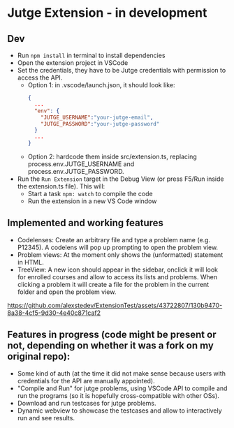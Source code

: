 # Jutge Extension - in development

## Dev
- Run `npm install` in terminal to install dependencies
- Open the extension project in VSCode
- Set the credentials, they have to be Jutge credentials with permission to access the API.
    - Option 1: in .vscode/launch.json, it should look like:
        ```json
        {
          ...
          "env": {
            "JUTGE_USERNAME":"your-jutge-email",
            "JUTGE_PASSWORD":"your-jutge-password"
          }
          ...
        }
        ```
    - Option 2: hardcode them inside src/extension.ts, replacing process.env.JUTGE\_USERNAME and process.env.JUTGE\_PASSWORD.
- Run the `Run Extension` target in the Debug View (or press F5/Run inside the extension.ts file). This will:
	- Start a task `npm: watch` to compile the code
	- Run the extension in a new VS Code window

## Implemented and working features
- Codelenses: Create an arbitrary file and type a problem name (e.g. P12345). A codelens will pop up prompting to open the problem view.
- Problem views: At the moment only shows the (unformatted) statement in HTML.
- TreeView: A new icon should appear in the sidebar, onclick it will look for enrolled courses and allow to access its lists and problems. When clicking a problem it will create a file for the problem in the current folder and open the problem view. 


https://github.com/alexstedev/ExtensionTest/assets/43722807/130b9470-8a38-4cf5-9d30-4e40c871caf2


## Features in progress (code might be present or not, depending on whether it was a fork on my original repo):
- Some kind of auth (at the time it did not make sense because users with credentials for the API are manually appointed).
- "Compile and Run" for jutge problems, using VSCode API to compile and run the programs (so it is hopefully cross-compatible with other OSs).
- Download and run testcases for jutge problems.
- Dynamic webview to showcase the testcases and allow to interactively run and see results.

